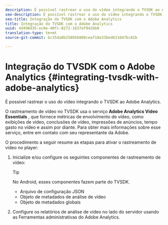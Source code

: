 ```yaml
---
description: É possível rastrear o uso do vídeo integrando o TVSDK ao Adobe Analytics.
seo-description: É possível rastrear o uso do vídeo integrando o TVSDK ao Adobe Analytics.
seo-title: Integração do TVSDK com o Adobe Analytics
title: Integração do TVSDK com o Adobe Analytics
uuid: 4d498d35-ec8e-40fc-8272-1637ef942bb0
translation-type: tm+mt
source-git-commit: bc35da8b258056809ceaf18e33bed631047bc81b

---
```



# Integração do TVSDK com o Adobe Analytics {#integrating-tvsdk-with-adobe-analytics}

É possível rastrear o uso do vídeo integrando o TVSDK ao Adobe Analytics.

O rastreamento de vídeo no TVSDK usa o serviço **Adobe Analytics Video Essentials** , que fornece métricas de envolvimento de vídeo, como exibições de vídeo, conclusões de vídeo, impressões de anúncios, tempo gasto no vídeo e assim por diante. Para obter mais informações sobre esse serviço, entre em contato com seu representante da Adobe.

O procedimento a seguir resume as etapas para ativar o rastreamento de vídeo no player:

1. Inicialize e/ou configure os seguintes componentes de rastreamento de vídeo:

   >[!TIP]
   >
   >No Android, esses componentes fazem parte do TVSDK.

   * Arquivo de configuração JSON
   * Objeto de metadados de análise de vídeo
   * Objeto de metadados globais

1. Configure os relatórios de análise de vídeo no lado do servidor usando as Ferramentas administrativas do Adobe Analytics.